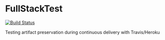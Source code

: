# FullStackTest

[![Build Status](https://travis-ci.org/kittsville/FullStackTest.svg?branch=master)](https://travis-ci.org/kittsville/FullStackTest)

Testing artifact preservation during continuous delivery with Travis/Heroku
